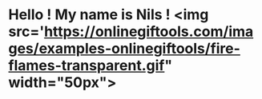 # Hello ! My name is Nils ! <img src='https://onlinegiftools.com/images/examples-onlinegiftools/fire-flames-transparent.gif" width="50px">
